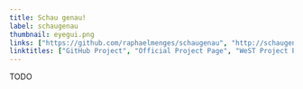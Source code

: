 ```yaml
---
title: Schau genau!
label: schaugenau
thumbnail: eyegui.png
links: ["https://github.com/raphaelmenges/schaugenau", "http://schaugenau.west.uni-koblenz.de/", "http://west.uni-koblenz.de/en/research/projects/schau-genau"]
linktitles: ["GitHub Project", "Official Project Page", "WeST Project Page"]
---
```

TODO